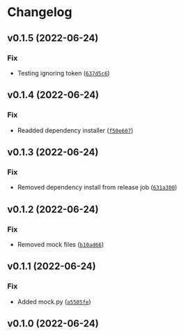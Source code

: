 # Changelog

<!--next-version-placeholder-->

## v0.1.5 (2022-06-24)
### Fix
* Testing ignoring token ([`637d5c6`](https://github.com/SebastianBelmonte95/spaced/commit/637d5c67f6f13ffae0f9f6741ac920e18e39e07b))

## v0.1.4 (2022-06-24)
### Fix
* Readded dependency installer ([`f50e607`](https://github.com/SebastianBelmonte95/spaced/commit/f50e60705fb8761522ae9e90479fdd6feecae26a))

## v0.1.3 (2022-06-24)
### Fix
* Removed dependency install from release job ([`631a300`](https://github.com/SebastianBelmonte95/spaced/commit/631a300203a206e0aeecf26e9b1e6a409da95296))

## v0.1.2 (2022-06-24)
### Fix
* Removed mock files ([`b10ad66`](https://github.com/SebastianBelmonte95/spaced/commit/b10ad66de44c632ed74f32740a107925e4222397))

## v0.1.1 (2022-06-24)
### Fix
* Added mock.py ([`a5505fe`](https://github.com/SebastianBelmonte95/spaced/commit/a5505fecedf332512f86541a91e88ba2588bc90e))

## v0.1.0 (2022-06-24)

